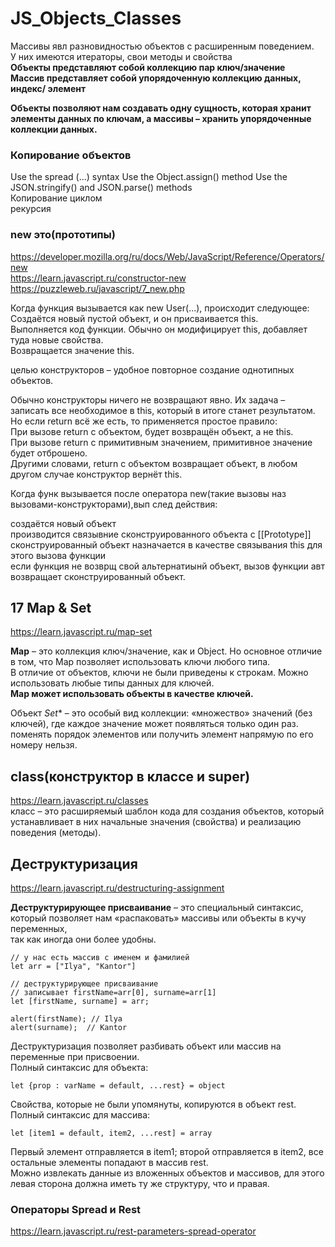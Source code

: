 # JS_Objects_Classes


Массивы явл разновидностью объектов с расширенным поведением.  
У них имеются итераторы, свои методы и свойства  
**Объекты  представляют собой коллекцию пар ключ/значение  
Массив представляет собой упорядоченную коллекцию данных, индекс/ элемент**

**Объекты позволяют нам создавать одну сущность, которая хранит элементы данных по ключам, а массивы – хранить упорядоченные коллекции данных.**


### Копирование объектов 

Use the spread (...) syntax
Use the Object.assign() method
Use the JSON.stringify() and JSON.parse() methods  
Копирование  циклом  
рекурсия


### new это(прототипы)  

https://developer.mozilla.org/ru/docs/Web/JavaScript/Reference/Operators/new  
https://learn.javascript.ru/constructor-new  
https://puzzleweb.ru/javascript/7_new.php  

Когда функция вызывается как new User(...), происходит следующее:  
Создаётся новый пустой объект, и он присваивается this.  
Выполняется код функции. Обычно он модифицирует this, добавляет туда новые свойства.  
Возвращается значение this.  

целью конструкторов – удобное повторное создание однотипных объектов.  

Обычно конструкторы ничего не возвращают явно. Их задача – записать все необходимое в this, который в итоге станет результатом.  
Но если return всё же есть, то применяется простое правило:  
При вызове return с объектом, будет возвращён объект, а не this.  
При вызове return с примитивным значением, примитивное значение будет отброшено.  
Другими словами, return с объектом возвращает объект, в любом другом случае конструктор вернёт this.


Когда функ вызывается после оператора new(такие вызовы наз вызовами-конструкторами),вып след действия:

создаётся новый объект  
производится связывние сконструированного объекта с [[Prototype]]  
сконструированный объект назначается в качестве связывания this для этого вызова функции  
если функция не возврщ свой альтернатиынй объект, вызов функции авт возвращает сконструированный объект.


## 17 Map & Set  

https://learn.javascript.ru/map-set  

**Map** – это коллекция ключ/значение, как и Object. Но основное отличие в том, что Map позволяет использовать ключи любого типа.  
В отличие от объектов, ключи не были приведены к строкам. Можно использовать любые типы данных для ключей.  
**Map может использовать объекты в качестве ключей.**

Объект *Set** – это особый вид коллекции: «множество» значений (без ключей), где каждое значение может появляться только один раз.  
поменять порядок элементов или получить элемент напрямую по его номеру нельзя.



## class(конструктор в классе и super)  

https://learn.javascript.ru/classes  
класс – это расширяемый шаблон кода для создания объектов, который устанавливает в них начальные значения (свойства) и реализацию поведения (методы).

## Деструктуризация  
https://learn.javascript.ru/destructuring-assignment  

**Деструктурирующее присваивание** – это специальный синтаксис, который позволяет нам «распаковать» массивы или объекты в кучу переменных,  
так как иногда они более удобны.  
```
// у нас есть массив с именем и фамилией
let arr = ["Ilya", "Kantor"]

// деструктурирующее присваивание
// записывает firstName=arr[0], surname=arr[1]
let [firstName, surname] = arr;

alert(firstName); // Ilya
alert(surname);  // Kantor  
```  

Деструктуризация позволяет разбивать объект или массив на переменные при присвоении.  
Полный синтаксис для объекта:
```
let {prop : varName = default, ...rest} = object
```
Свойства, которые не были упомянуты, копируются в объект rest.  
Полный синтаксис для массива:
```
let [item1 = default, item2, ...rest] = array
```
Первый элемент отправляется в item1; второй отправляется в item2, все остальные элементы попадают в массив rest.  
Можно извлекать данные из вложенных объектов и массивов, для этого левая сторона должна иметь ту же структуру, что и правая.

### Операторы Spread и Rest

https://learn.javascript.ru/rest-parameters-spread-operator

